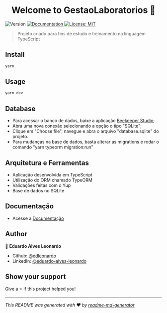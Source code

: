 <h1 align="center">Welcome to GestaoLaboratorios 👋</h1>
<p>
  <img alt="Version" src="https://img.shields.io/badge/version-1.0.0-blue.svg?cacheSeconds=2592000" />
  <a href="xxxx" target="_blank">
    <img alt="Documentation" src="https://img.shields.io/badge/documentation-yes-brightgreen.svg"" />
  </a>
  <a href="#" target="_blank">
    <img alt="License: MIT" src="https://img.shields.io/badge/License-MIT-yellow.svg" />
  </a>
</p>

> Projeto criado para fins de estudo e treinamento na linguagem TypeScript

## Install

```sh
yarn
```

## Usage

```sh
yarn dev
```

## Database

* Para acessar o banco de dados, baixe a aplicação [Beekeeper Studio](https://docs.beekeeperstudio.io/installation/);
* Abra uma nova conexão selecionando a opção o tipo "SQLite";
* Clique em "Choose file", navegue e abra o arquivo "database.sqlite" do projeto.
* Para mudanças na base de dados, basta alterar as migrations e rodar o comando "yarn typeorm migration:run"

## Arquitetura e Ferramentas

* Aplicação desenvolvida em TypeScript
* Utilização do ORM chamado TypeORM
* Validações feitas com o Yup
* Base de dados no SQLite

## Documentação

* Acesse a [Documentação](https://edleonardo.github.io/Documentacao/)

## Author

👤 **Eduardo Alves Leonardo**

* Github: [@edleonardo](https://github.com/edleonardo)
* LinkedIn: [@eduardo-alves-leonardo](https://linkedin.com/in/eduardo-alves-leonardo)

## Show your support

Give a ⭐️ if this project helped you!

***
_This README was generated with ❤️ by [readme-md-generator](https://github.com/kefranabg/readme-md-generator)_
